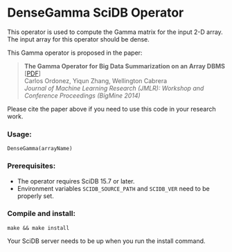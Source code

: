 # DenseGamma SciDB Operator

This operator is used to compute the Gamma matrix for the input 2-D array.
The input array for this operator should be dense.

This Gamma operator is proposed in the paper:  
>**The Gamma Operator for Big Data Summarization on an Array DBMS** [[PDF](http://www2.cs.uh.edu/~yzhang/research/gamma.pdf)]  
Carlos Ordonez, Yiqun Zhang, Wellington Cabrera  
*Journal of Machine Learning Research (JMLR): Workshop and Conference Proceedings (BigMine 2014)*

Please cite the paper above if you need to use this code in your research work.

### Usage:
    DenseGamma(arrayName)

### Prerequisites:
* The operator requires SciDB 15.7 or later.
* Environment variables ``SCIDB_SOURCE_PATH`` and ``SCIDB_VER`` need to be properly set.

### Compile and install:

    make && make install
Your SciDB server needs to be up when you run the install command.
